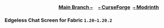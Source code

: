 ### <p align=right>[Main Branch `←`](https://github.com/KessokuTeaTime/Edgeless-Chat-Screen)&emsp;[`→` CurseForge](https://www.curseforge.com/minecraft/mc-mods/edgeless-chat-screen)&ensp;[`→` Modrinth](https://modrinth.com/mod/bounced)</p>

### Edgeless Chat Screen for Fabric `1.20~1.20.2`
